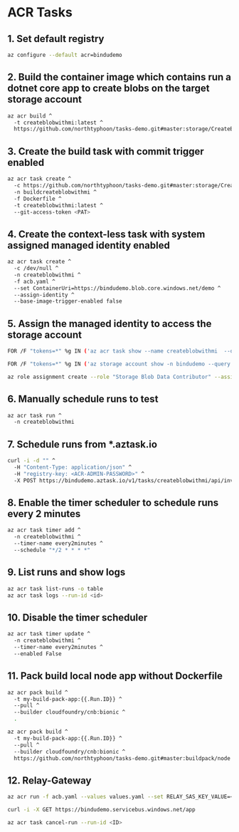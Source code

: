 # ACR Tasks

## 1. Set default registry

```sh
az configure --default acr=bindudemo
```

## 2. Build the container image which contains run a dotnet core app to create blobs on the target storage account

```sh
az acr build ^
  -t createblobwithmi:latest ^
  https://github.com/northtyphoon/tasks-demo.git#master:storage/CreateBlobWithMI
```

## 3. Create the build task with commit trigger enabled

```sh
az acr task create ^
  -c https://github.com/northtyphoon/tasks-demo.git#master:storage/CreateBlobWithMI ^
  -n buildcreateblobwithmi ^
  -f Dockerfile ^
  -t createblobwithmi:latest ^
  --git-access-token <PAT>
```

## 4. Create the context-less task with system assigned managed identity enabled

```sh
az acr task create ^
  -c /dev/null ^
  -n createblobwithmi ^
  -f acb.yaml ^
  --set ContainerUri=https://bindudemo.blob.core.windows.net/demo ^
  --assign-identity ^
  --base-image-trigger-enabled false
```

## 5. Assign the managed identity to access the storage account

```sh
FOR /F "tokens=*" %g IN ('az acr task show --name createblobwithmi  --query identity.principalId --output tsv') do (SET principal=%g)

FOR /F "tokens=*" %g IN ('az storage account show -n bindudemo --query id --out tsv') do (SET storage=%g)

az role assignment create --role "Storage Blob Data Contributor" --assignee %principal% --scope %storage%
```

## 6. Manually schedule runs to test

```sh
az acr task run ^
  -n createblobwithmi
```

## 7. Schedule runs from *.aztask.io

```sh
curl -i -d "" ^
  -H "Content-Type: application/json" ^
  -H "registry-key: <ACR-ADMIN-PASSWORD>" ^
  -X POST https://bindudemo.aztask.io/v1/tasks/createblobwithmi/api/invoke
```

## 8. Enable the timer scheduler to schedule runs every 2 minutes

```sh
az acr task timer add ^
  -n createblobwithmi ^
  --timer-name every2minutes ^
  --schedule "*/2 * * * *"
```

## 9. List runs and show logs

```sh
az acr task list-runs -o table
az acr task logs --run-id <id>
```

## 10. Disable the timer scheduler

```sh
az acr task timer update ^
  -n createblobwithmi ^
  --timer-name every2minutes ^
  --enabled False
```

## 11. Pack build local node app without Dockerfile

```sh
az acr pack build ^
  -t my-build-pack-app:{{.Run.ID}} ^
  --pull ^
  --builder cloudfoundry/cnb:bionic ^
  .
```

```sh
az acr pack build ^
  -t my-build-pack-app:{{.Run.ID}} ^
  --pull ^
  --builder cloudfoundry/cnb:bionic ^
  https://github.com/northtyphoon/tasks-demo.git#master:buildpack/node
```

## 12. Relay-Gateway

```sh
az acr run -f acb.yaml --values values.yaml --set RELAY_SAS_KEY_VALUE=<RELAY_SAS_KEY_VALUE> https://github.com/northtyphoon/tasks-demo.git#master:relay-gateway/app

curl -i -X GET https://bindudemo.servicebus.windows.net/app

az acr task cancel-run --run-id <ID>
```
